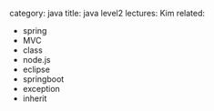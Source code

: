 category: java
title: java level2
lectures: Kim
related:

-   spring
-   MVC
-   class
-   node.js
-   eclipse
-   springboot
-   exception
-   inherit
